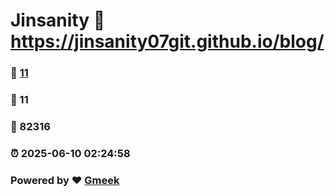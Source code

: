 # Jinsanity :link: https://jinsanity07git.github.io/blog/ 
### :page_facing_up: [11](https://jinsanity07git.github.io/blog//tag.html) 
### :speech_balloon: 11 
### :hibiscus: 82316 
### :alarm_clock: 2025-06-10 02:24:58 
### Powered by :heart: [Gmeek](https://github.com/Meekdai/Gmeek)
